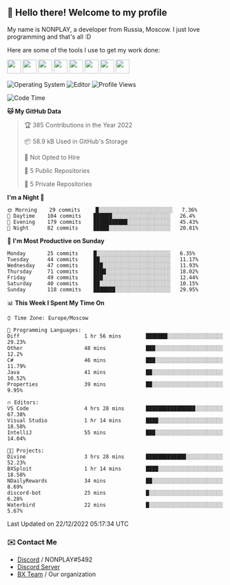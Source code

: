 ## :wave: Hello there! Welcome to my profile

My name is NONPLAY, a developer from Russia, Moscow. I just love programming and that's all :D

Here are some of the tools I use to get my work done:

<kbd><img height="32" src="https://img.icons8.com/color/2x/visual-studio-code-2019.png"></kbd>
<kbd><img height="32" src="https://img.icons8.com/color/2x/linux.png"></kbd>
<kbd><img height="32" src="https://img.icons8.com/fluent/2x/console.png"></kbd>
<kbd><img height="32" src="https://img.icons8.com/color/2x/open-source.png"></kbd>
<kbd><img height="32" src="https://img.icons8.com/color/2x/git.png"></kbd>
<kbd><img height="32" src="https://img.icons8.com/color/2x/nginx.png"></kbd>
<a href="?#gh-light-mode-only"><kbd><img height="32" src="https://img.icons8.com/metro/2x/mysql.png"></kbd></a>
<a href="?#gh-dark-mode-only"><kbd><img height="32" src="https://img.icons8.com/FFFFFF/metro/2x/mysql.png"></kbd></a>

![Operating System](https://img.shields.io/badge/OS-Windows%2010%20Pro-informational?style=for-the-badge&logo=Windows&logoColor=white&color=007ec6)
![Editor](https://img.shields.io/badge/Editor-VS%20Code-informational?style=for-the-badge&logo=Visual%20Studio%20Code&logoColor=white&color=007ec6)
![Profile Views](https://komarev.com/ghpvc/?username=NONPLAYT&color=blue&style=for-the-badge)

<!--START_SECTION:waka-->
![Code Time](http://img.shields.io/badge/Code%20Time-26%20hrs%2031%20mins-blue)

**🐱 My GitHub Data** 

> 🏆 385 Contributions in the Year 2022
 > 
> 📦 58.9 kB Used in GitHub's Storage 
 > 
> 🚫 Not Opted to Hire
 > 
> 📜 5 Public Repositories 
 > 
> 🔑 5 Private Repositories  
 > 
**I'm a Night 🦉** 

```text
🌞 Morning    29 commits     █░░░░░░░░░░░░░░░░░░░░░░░░   7.36% 
🌆 Daytime    104 commits    ██████░░░░░░░░░░░░░░░░░░░   26.4% 
🌃 Evening    179 commits    ███████████░░░░░░░░░░░░░░   45.43% 
🌙 Night      82 commits     █████░░░░░░░░░░░░░░░░░░░░   20.81%

```
📅 **I'm Most Productive on Sunday** 

```text
Monday       25 commits     █░░░░░░░░░░░░░░░░░░░░░░░░   6.35% 
Tuesday      44 commits     ██░░░░░░░░░░░░░░░░░░░░░░░   11.17% 
Wednesday    47 commits     ███░░░░░░░░░░░░░░░░░░░░░░   11.93% 
Thursday     71 commits     ████░░░░░░░░░░░░░░░░░░░░░   18.02% 
Friday       49 commits     ███░░░░░░░░░░░░░░░░░░░░░░   12.44% 
Saturday     40 commits     ██░░░░░░░░░░░░░░░░░░░░░░░   10.15% 
Sunday       118 commits    ███████░░░░░░░░░░░░░░░░░░   29.95%

```


📊 **This Week I Spent My Time On** 

```text
⌚︎ Time Zone: Europe/Moscow

💬 Programming Languages: 
Diff                     1 hr 56 mins        ███████░░░░░░░░░░░░░░░░░░   29.23% 
Other                    48 mins             ███░░░░░░░░░░░░░░░░░░░░░░   12.2% 
C#                       46 mins             ███░░░░░░░░░░░░░░░░░░░░░░   11.79% 
Java                     41 mins             ██░░░░░░░░░░░░░░░░░░░░░░░   10.52% 
Properties               39 mins             ██░░░░░░░░░░░░░░░░░░░░░░░   9.95%

🔥 Editors: 
VS Code                  4 hrs 28 mins       ████████████████░░░░░░░░░   67.38% 
Visual Studio            1 hr 14 mins        ████░░░░░░░░░░░░░░░░░░░░░   18.58% 
IntelliJ                 55 mins             ███░░░░░░░░░░░░░░░░░░░░░░   14.04%

🐱‍💻 Projects: 
Divine                   3 hrs 28 mins       █████████████░░░░░░░░░░░░   52.23% 
BXSploit                 1 hr 14 mins        ████░░░░░░░░░░░░░░░░░░░░░   18.58% 
NDailyRewards            34 mins             ██░░░░░░░░░░░░░░░░░░░░░░░   8.69% 
discord-bot              25 mins             █░░░░░░░░░░░░░░░░░░░░░░░░   6.28% 
Waterbird                22 mins             █░░░░░░░░░░░░░░░░░░░░░░░░   5.67%

```


 Last Updated on 22/12/2022 05:17:34 UTC
<!--END_SECTION:waka-->

### ✉️ Contact Me

- [Discord](https://discord.com/users/597087584090587177) / NONPLAY#5492
- [Discord Server](https://discord.gg/p7cxhw7E2M)
- [BX Team](https://github.com/BX-Team) / Our organization